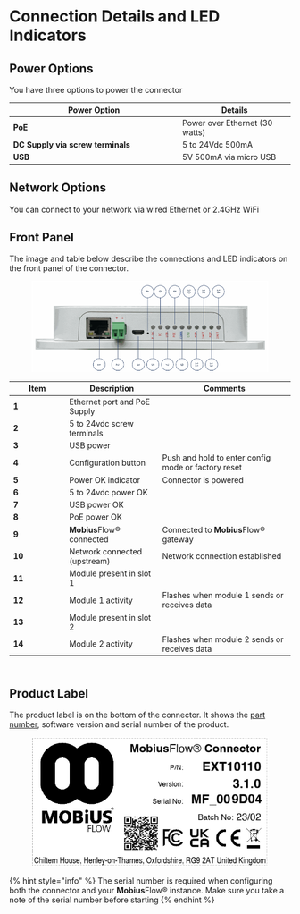 # Connection Details and LED Indicators

## Power Options

You have three options to power the connector

<table><thead><tr><th width="289">Power Option</th><th>Details</th></tr></thead><tbody><tr><td><strong>PoE</strong></td><td>Power over Ethernet (30 watts)</td></tr><tr><td><strong>DC Supply via screw terminals</strong></td><td>5 to 24Vdc 500mA</td></tr><tr><td><strong>USB</strong></td><td>5V 500mA via micro USB</td></tr></tbody></table>

## Network Options

You can connect to your network via wired Ethernet or 2.4GHz WiFi

## Front Panel

The image and table below describe the connections and LED indicators on the front panel of the connector.

<figure><img src="../../../.gitbook/assets/Screenshot 2023-03-10 at 12.09.19.png" alt=""><figcaption></figcaption></figure>

<table><thead><tr><th width="86.33333333333331">Item</th><th>Description</th><th>Comments</th></tr></thead><tbody><tr><td><strong>1</strong></td><td>Ethernet port and PoE Supply</td><td><br></td></tr><tr><td><strong>2</strong></td><td>5 to 24vdc screw terminals</td><td><br></td></tr><tr><td><strong>3</strong></td><td>USB power</td><td><br></td></tr><tr><td><strong>4</strong></td><td>Configuration button</td><td>Push and hold to enter config mode or factory reset<br></td></tr><tr><td><strong>5</strong></td><td>Power OK indicator</td><td>Connector is powered<br></td></tr><tr><td><strong>6</strong></td><td>5 to 24vdc power OK</td><td><br></td></tr><tr><td><strong>7</strong></td><td>USB power OK</td><td><br></td></tr><tr><td><strong>8</strong></td><td>PoE power OK</td><td><br></td></tr><tr><td><strong>9</strong></td><td><strong>Mobius</strong>Flow® connected</td><td>Connected to <strong>Mobius</strong>Flow® gateway<br></td></tr><tr><td><strong>10</strong></td><td>Network connected (upstream)</td><td>Network connection established<br></td></tr><tr><td><strong>11</strong></td><td>Module present in slot 1</td><td><br></td></tr><tr><td><strong>12</strong></td><td>Module 1 activity</td><td>Flashes when module 1 sends or receives data<br></td></tr><tr><td><strong>13</strong></td><td>Module present in slot 2<br></td><td><br></td></tr><tr><td><strong>14</strong></td><td>Module 2 activity<br></td><td>Flashes when module 2 sends or receives data<br></td></tr></tbody></table>

\
Product Label
-------------

The product label is on the bottom of the connector. It shows the [part number](./#part-numbers), software version and serial number of the product.&#x20;

<figure><img src="../../../.gitbook/assets/Screenshot 2023-03-10 at 15.02.39.png" alt=""><figcaption></figcaption></figure>

{% hint style="info" %}
The serial number is required when configuring both the connector and your **Mobius**Flow® instance. Make sure you take a note of the serial number before starting
{% endhint %}
